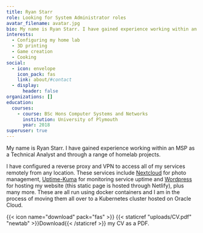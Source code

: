 ```yaml
---
title: Ryan Starr
role: Looking for System Administrator roles
avatar_filename: avatar.jpg
bio: My name is Ryan Starr. I have gained experience working within an MSP as a Technical Analyst and through a range of homelab projects. 
interests:
  - Configuring my home lab
  - 3D printing
  - Game creation
  - Cooking
social:
  - icon: envelope
    icon_pack: fas
    link: about/#contact
  - display:
      header: false
organizations: []
education:
  courses:
    - course: BSc Hons Computer Systems and Networks
      institution: University of Plymouth
      year: 2018
superuser: true
---
```

My name is Ryan Starr. I have gained experience working within an MSP as a Technical Analyst and through a range of homelab projects. 

I have configured a reverse proxy and VPN to access all of my services remotely from any location. These services include [Nextcloud](https://files.ryanstarr.co.uk) for photo management, [Uptime-Kuma](https://status.ryanstarr.co.uk) for monitoring service uptime and [Wordpress](https://theadventuringdev.com) for hosting my website (this static page is hosted through Netlify), plus many more. These are all run using docker containers and I am in the process of moving them all over to a Kubernetes cluster hosted on Oracle Cloud.

{{< icon name="download" pack="fas" >}} {{< staticref "uploads/CV.pdf" "newtab" >}}Download{{< /staticref >}} my CV as a PDF.
